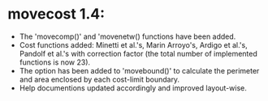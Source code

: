 # movecost 1.4:

* The 'movecomp()' and 'movenetw() functions have been added.
* Cost functions added: Minetti et al.'s, Marin Arroyo's, Ardigo et al.'s, Pandolf et al.'s with correction factor (the total number of implemented functions is now 23).
* The option has been added to 'movebound()' to calculate the perimeter and area enclosed by each cost-limit boundary.
* Help documentions updated accordingly and improved layout-wise.
